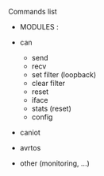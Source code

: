 Commands list

- MODULES :

- can
    - send
    - recv
    - set filter (loopback)
    - clear filter
    - reset
    - iface
    - stats (reset)
    - config

- caniot
- avrtos
- other (monitoring, ...)